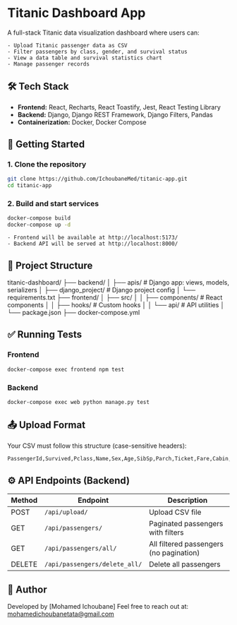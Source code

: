 # Titanic Dashboard App

A full-stack Titanic data visualization dashboard where users can:

    - Upload Titanic passenger data as CSV
    - Filter passengers by class, gender, and survival status
    - View a data table and survival statistics chart
    - Manage passenger records

## 🛠️ Tech Stack

- **Frontend:** React, Recharts, React Toastify, Jest, React Testing Library
- **Backend:** Django, Django REST Framework, Django Filters, Pandas
- **Containerization:** Docker, Docker Compose

## 🚀 Getting Started

### 1. Clone the repository

```bash
git clone https://github.com/IchoubaneMed/titanic-app.git
cd titanic-app
```

### 2. Build and start services

```bash
docker-compose build
docker-compose up -d
```
    - Frontend will be available at http://localhost:5173/
    - Backend API will be served at http://localhost:8000/


## 📂 Project Structure

titanic-dashboard/
├── backend/
│   ├── apis/                  # Django app: views, models, serializers
│   ├── django_project/        # Django project config
│   └── requirements.txt
├── frontend/
│   ├── src/
│   │   ├── components/        # React components
│   │   ├── hooks/             # Custom hooks
│   │   └── api/               # API utilities
│   └── package.json
├── docker-compose.yml


## ✅ Running Tests

### Frontend

```bash
docker-compose exec frontend npm test
```

### Backend

```bash
docker-compose exec web python manage.py test
```

## 📤 Upload Format

Your CSV must follow this structure (case-sensitive headers):
```bash
PassengerId,Survived,Pclass,Name,Sex,Age,SibSp,Parch,Ticket,Fare,Cabin,Embarked
```

## ⚙️ API Endpoints (Backend)

| Method | Endpoint                      | Description                             |
| ------ | ----------------------------- | --------------------------------------- |
| POST   | `/api/upload/`                | Upload CSV file                         |
| GET    | `/api/passengers/`            | Paginated passengers with filters       |
| GET    | `/api/passengers/all/`        | All filtered passengers (no pagination) |
| DELETE | `/api/passengers/delete_all/` | Delete all passengers                   |

## 👤 Author

Developed by [Mohamed Ichoubane]
Feel free to reach out at: mohamedichoubanetata@gmail.com
